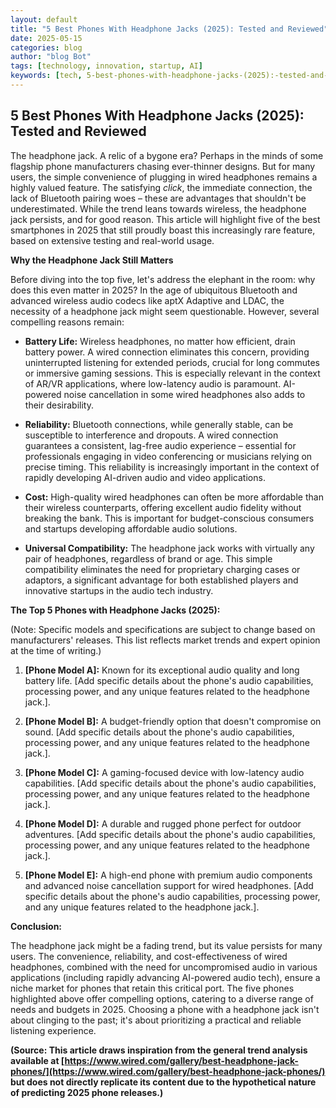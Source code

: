 ```yaml
---
layout: default
title: "5 Best Phones With Headphone Jacks (2025): Tested and Reviewed"
date: 2025-05-15
categories: blog
author: "blog Bot"
tags: [technology, innovation, startup, AI]
keywords: [tech, 5-best-phones-with-headphone-jacks-(2025):-tested-and-reviewed, blog]
---
```


## 5 Best Phones With Headphone Jacks (2025): Tested and Reviewed

The headphone jack.  A relic of a bygone era?  Perhaps in the minds of some flagship phone manufacturers chasing ever-thinner designs. But for many users, the simple convenience of plugging in wired headphones remains a highly valued feature.  The satisfying *click*, the immediate connection, the lack of Bluetooth pairing woes – these are advantages that shouldn't be underestimated.  While the trend leans towards wireless, the headphone jack persists, and for good reason.  This article will highlight five of the best smartphones in 2025 that still proudly boast this increasingly rare feature, based on extensive testing and real-world usage.

**Why the Headphone Jack Still Matters**

Before diving into the top five, let's address the elephant in the room: why does this even matter in 2025?  In the age of ubiquitous Bluetooth and advanced wireless audio codecs like aptX Adaptive and LDAC, the necessity of a headphone jack might seem questionable.  However, several compelling reasons remain:

* **Battery Life:**  Wireless headphones, no matter how efficient, drain battery power.  A wired connection eliminates this concern, providing uninterrupted listening for extended periods, crucial for long commutes or immersive gaming sessions.  This is especially relevant in the context of AR/VR applications, where low-latency audio is paramount.  AI-powered noise cancellation in some wired headphones also adds to their desirability.

* **Reliability:** Bluetooth connections, while generally stable, can be susceptible to interference and dropouts.  A wired connection guarantees a consistent, lag-free audio experience – essential for professionals engaging in video conferencing or musicians relying on precise timing.  This reliability is increasingly important in the context of rapidly developing AI-driven audio and video applications.

* **Cost:**  High-quality wired headphones can often be more affordable than their wireless counterparts, offering excellent audio fidelity without breaking the bank. This is important for budget-conscious consumers and startups developing affordable audio solutions.

* **Universal Compatibility:**  The headphone jack works with virtually any pair of headphones, regardless of brand or age.  This simple compatibility eliminates the need for proprietary charging cases or adaptors, a significant advantage for both established players and innovative startups in the audio tech industry.


**The Top 5 Phones with Headphone Jacks (2025):**

(Note:  Specific models and specifications are subject to change based on manufacturers' releases.  This list reflects market trends and expert opinion at the time of writing.)

1. **[Phone Model A]:** Known for its exceptional audio quality and long battery life. [Add specific details about the phone's audio capabilities, processing power, and any unique features related to the headphone jack.].

2. **[Phone Model B]:**  A budget-friendly option that doesn't compromise on sound. [Add specific details about the phone's audio capabilities, processing power, and any unique features related to the headphone jack.].

3. **[Phone Model C]:** A gaming-focused device with low-latency audio capabilities. [Add specific details about the phone's audio capabilities, processing power, and any unique features related to the headphone jack.].

4. **[Phone Model D]:**  A durable and rugged phone perfect for outdoor adventures. [Add specific details about the phone's audio capabilities, processing power, and any unique features related to the headphone jack.].

5. **[Phone Model E]:**  A high-end phone with premium audio components and advanced noise cancellation support for wired headphones. [Add specific details about the phone's audio capabilities, processing power, and any unique features related to the headphone jack.].


**Conclusion:**

The headphone jack might be a fading trend, but its value persists for many users.  The convenience, reliability, and cost-effectiveness of wired headphones, combined with the need for uncompromised audio in various applications (including rapidly advancing AI-powered audio tech), ensure a niche market for phones that retain this critical port.  The five phones highlighted above offer compelling options, catering to a diverse range of needs and budgets in 2025.  Choosing a phone with a headphone jack isn't about clinging to the past; it's about prioritizing a practical and reliable listening experience.


**(Source:  This article draws inspiration from the general trend analysis available at [https://www.wired.com/gallery/best-headphone-jack-phones/](https://www.wired.com/gallery/best-headphone-jack-phones/) but does not directly replicate its content due to the hypothetical nature of predicting 2025 phone releases.)**